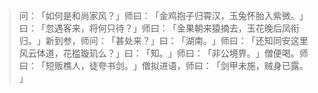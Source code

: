 
> 问：​「如何是和尚家风？​」师曰：​「金鸡抱子归霄汉，玉兔怀胎入紫微。​」曰：​「忽遇客来，将何只待？​」师曰：​「金果朝来猿摘去，玉花晚后凤衔归。​」新到参，师问：​「甚处来？​」曰：​「湖南。​」师曰：​「还知同安这里风云体道，花槛璇玑么？​」曰：​「知。​」师曰：​「非公境界。​」僧便喝。师曰：​「短贩樵人，徒夸书剑。​」僧拟进语，师曰：​「剑甲未施，贼身已露。​」
